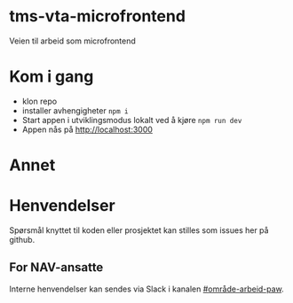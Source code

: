 # tms-vta-microfrontend

Veien til arbeid som microfrontend

# Kom i gang

- klon repo
- installer avhengigheter `npm i`
- Start appen i utviklingsmodus lokalt ved å kjøre `npm run dev`
- Appen nås på [http://localhost:3000](http://localhost:3000)

# Annet

# Henvendelser

Spørsmål knyttet til koden eller prosjektet kan stilles som issues her på github.

## For NAV-ansatte

Interne henvendelser kan sendes via Slack i kanalen [#område-arbeid-paw](https://nav-it.slack.com/archives/CK0RPQ5QB).

